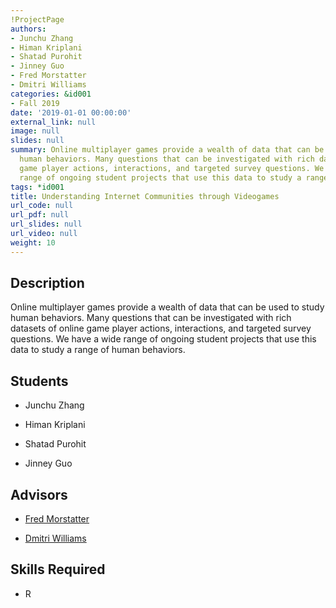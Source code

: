 ```yaml
---
!ProjectPage
authors:
- Junchu Zhang
- Himan Kriplani
- Shatad Purohit
- Jinney Guo
- Fred Morstatter
- Dmitri Williams
categories: &id001
- Fall 2019
date: '2019-01-01 00:00:00'
external_link: null
image: null
slides: null
summary: Online multiplayer games provide a wealth of data that can be used to study
  human behaviors. Many questions that can be investigated with rich datasets of online
  game player actions, interactions, and targeted survey questions. We have a wide
  range of ongoing student projects that use this data to study a range of human behaviors.
tags: *id001
title: Understanding Internet Communities through Videogames
url_code: null
url_pdf: null
url_slides: null
url_video: null
weight: 10
---
```

## Description

Online multiplayer games provide a wealth of data that can be used to study human behaviors. Many questions that can be investigated with rich datasets of online game player actions, interactions, and targeted survey questions. We have a wide range of ongoing student projects that use this data to study a range of human behaviors.





## Students

* Junchu Zhang

* Himan Kriplani

* Shatad Purohit

* Jinney Guo

## Advisors

* [Fred Morstatter](../../../author/fred-morstatter)

* [Dmitri Williams](../../../author/dmitri-williams)

## Skills Required


* R